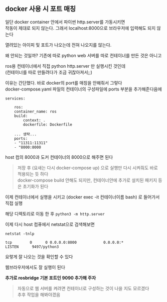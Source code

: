 ## docker 사용 시 포트 매칭
일단 docker container 안에서 파이썬 http.server를 가동시키면   
작동이 제대로 되지 않는다. 그래서 localhost:8000으로 브라우저에 입력해도 되지 않는다   

열려있는 아이피 및 포트가 나오는데 전혀 나오지를 않는다.  

왜 안되는 것일까? 기존에 따로 python web 서버를 따로 컨테이너를 만든 것은 아니고   

ros용 컨테이너에서 직접 python http.server 만 실행시킨 것인데   
(컨테이너를 따로 만들려다가 조금 귀찮아져서;;)

이유는 간단했다. 바로 docker의 port를 매칭을 안해줘서 그렇다  
docker-compose.yaml 파일의 컨테이너의 구성파일에 ports 부분을 추가해준다음에  
```
services:

	ros:
	container_name: ros
	build:
		context: . 
		dockerfile: Dockerfile
	
	... 생략...
	ports:
	- "11311:11311"
	- "8000:8000
```

host 컴의 8000과 도커 컨테이너의 8000으로 해주면 된다 

> 저장 후 (요새는 다시 docker-compose up) 으로 실행만 다시 시켜줘도 바로 적용되는 듯 하다    
> docker-compose build 안해도 되지만, 컨테이너안에 추가로 설치된 패키지 등은 초기화가 된다 

이제  컨테이너에서 실행을 시키고 (docker exec -it 컨테이너이름 bash)  로 들어가서 직접 실행  

해당 디렉토리로 이동 한 후 `python3 -m http.server`

이제 다시 host 컴퓨에서 netstat으로 검색해보면 
```
netstat -tnlp
```

```
tcp        0      0 0.0.0.0:8000            0.0.0.0:*               LISTEN      9497/python3        
```

요렇게 잘 나오는 것을 확인할 수 있다  

웹브라우저에서도 잘 실행이 된다  

**추가로 rosbridge 기본 포트인 9090 추가해 주자**

> 자동으로 웹 서버를 켜려면 컨테이너로 구성하는 것이 나을 지도 모르겠다    
> 추후 작업을 해봐야겠음   

